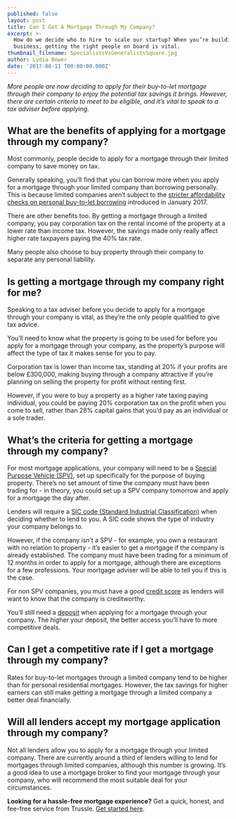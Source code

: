 ```yaml
---
published: false
layout: post
title: Can I Get A Mortgage Through My Company?
excerpt: >-
  How do we decide who to hire to scale our startup? When you’re building a new
  business, getting the right people on board is vital.     
thumbnail_filename: SpecialistsVsGeneralistsSquare.jpg
author: Lydia Bower
date: '2017-08-11 T00:00:00.000Z'
---
```

_More people are now deciding to apply for their buy-to-let mortgage through their company to enjoy the potential tax savings it brings. However, there are certain criteria to meet to be eligible, and it’s vital to speak to a tax adviser before applying._ 


## What are the benefits of applying for a mortgage through my company?
Most commonly, people decide to apply for a mortgage through their limited company to save money on tax. 

Generally speaking, you’ll find that you can borrow more when you apply for a mortgage through your limited company than borrowing personally. This is because limited companies aren’t subject to the [stricter affordability checks on personal buy-to-let borrowing](http://www.bankofengland.co.uk/pra/Documents/publications/ss/2016/ss1316.pdf "BTL lending checks") introduced in January 2017. 

There are other benefits too. By getting a mortgage through a limited company, you pay corporation tax on the rental income of the property at a lower rate than income tax. However, the savings made only really affect higher rate taxpayers paying the 40% tax rate. 

Many people also choose to buy property through their company to separate any personal liability. 

## Is getting a mortgage through my company right for me?
Speaking to a tax adviser before you decide to apply for a mortgage through your company is vital, as they’re the only people qualified to give tax advice.  

You’ll need to know what the property is going to be used for before you apply for a mortgage through your company, as the property’s purpose will affect the type of tax it makes sense for you to pay. 

Corporation tax is lower than income tax, standing at 20% if your profits are below £300,000, making buying through a company attractive if you’re planning on selling the property for profit without renting first. 

However, if you were to buy a property as a higher rate taxing paying individual, you could be paying 20% corporation tax on the profit when you come to sell, rather than 28% capital gains that you’d pay as an individual or a sole trader. 

## What’s the criteria for getting a mortgage through my company?
For most mortgage applications, your company will need to be a [Special Purpose Vehicle (SPV)](http://support.companiesmadesimple.com/article/919-spv-companies "Special Purpose Vehicle"), set up specifically for the purpose of buying property. There’s no set amount of time the company must have been trading for - in theory, you could set up a SPV company tomorrow and apply for a mortgage the day after.

Lenders will require a [SIC code (Standard Industrial Classification)](http://support.companiesmadesimple.com/article/194-what-is-a-sic-code "SIC code") when deciding whether to lend to you. A SIC code shows the type of industry your company belongs to.

However, if the company isn’t a SPV - for example, you own a restaurant with no relation to property - it’s easier to get a mortgage if the company is already established. The company must have been trading for a minimum of 12 months in order to apply for a mortgage, although there are exceptions for a few professions. Your mortgage adviser will be able to tell you if this is the case. 

For non SPV companies, you must have a good [credit score](https://trussle.com/blog/getting-a-mortgage-with-bad-credit#how-to-improve-your-credit-score "credit score") as lenders will want to know that the company is creditworthy. 

You’ll still need a [deposit](https://trussle.com/blog/how-much-deposit-do-i-need-to-buy-a-home "How much deposit do I need?") when applying for a mortgage through your company. The higher your deposit, the better access you’ll have to more competitive deals. 

## Can I get a competitive rate if I get a mortgage through my company?
Rates for buy-to-let mortgages through a limited company tend to be higher than for personal residential mortgages. However, the tax savings for higher earners can still make getting a mortgage through a limited company a better deal financially. 

## Will all lenders accept my mortgage application through my company? 
Not all lenders allow you to apply for a mortgage through your limited company. There are currently around a third of lenders willing to lend for mortgages through limited companies, although this number is growing. It’s a good idea to use a mortgage broker to find your mortgage through your company, who will recommend the most suitable deal for your circumstances.

**Looking for a hassle-free mortgage experience?**
Get a quick, honest, and fee-free service from Trussle. [Get started here](https://trussle.com/?utm_source=blog&utm_medium=get-started-cta&utm_campaign=170503 "Get started with Trussle").



 
 








